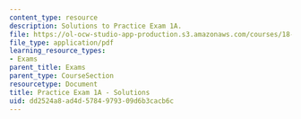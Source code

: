 ```yaml
---
content_type: resource
description: Solutions to Practice Exam 1A.
file: https://ol-ocw-studio-app-production.s3.amazonaws.com/courses/18-02-multivariable-calculus-fall-2007/dd2524a8ad4d5784979309d6b3cacb6c_prac1asol.pdf
file_type: application/pdf
learning_resource_types:
- Exams
parent_title: Exams
parent_type: CourseSection
resourcetype: Document
title: Practice Exam 1A - Solutions
uid: dd2524a8-ad4d-5784-9793-09d6b3cacb6c
---
```

